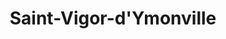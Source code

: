 ---
title: Saint-Vigor-d'Ymonville
url: /saint-vigor-dymonville/
latitude: 49.495
longitude: 0.36
---